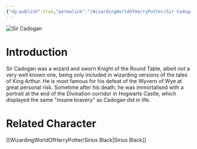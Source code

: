 ```yaml
---
{"dg-publish":true,"permalink":"/WizardingWorldOfHarryPotter/Sir Cadogan/","dgPassFrontmatter":true,"created":"","updated":""}
---
```


![Sir Cadogan](http://rxbg5ysja.bkt.gdipper.com/Sir_Cadogan.png)
# Introduction
Sir Cadogan was a wizard and sworn Knight of the Round Table, albeit not a very well known one, being only included in wizarding versions of the tales of King Arthur. He is most famous for his defeat of the Wyvern of Wye at great personal risk. Sometime after his death, he was immortalised with a portrait at the end of the Divination corridor in Hogwarts Castle, which displayed the same "insane bravery" as Cadogan did in life.

# Related Character
[[WizardingWorldOfHarryPotter/Sirius Black\|Sirius Black]]
